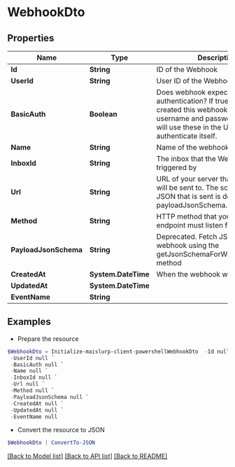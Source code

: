 # WebhookDto
## Properties

Name | Type | Description | Notes
------------ | ------------- | ------------- | -------------
**Id** | **String** | ID of the Webhook | [optional] 
**UserId** | **String** | User ID of the Webhook | [optional] 
**BasicAuth** | **Boolean** | Does webhook expect basic authentication? If true it means you created this webhook with a username and password. MailSlurp will use these in the URL to authenticate itself. | [optional] 
**Name** | **String** | Name of the webhook | [optional] 
**InboxId** | **String** | The inbox that the Webhook will be triggered by | [optional] 
**Url** | **String** | URL of your server that the webhook will be sent to. The schema of the JSON that is sent is described by the payloadJsonSchema. | [optional] 
**Method** | **String** | HTTP method that your server endpoint must listen for | [optional] 
**PayloadJsonSchema** | **String** | Deprecated. Fetch JSON Schema for webhook using the getJsonSchemaForWebhookPayload method | [optional] 
**CreatedAt** | **System.DateTime** | When the webhook was created | [optional] 
**UpdatedAt** | **System.DateTime** |  | [optional] 
**EventName** | **String** |  | [optional] 

## Examples

- Prepare the resource
```powershell
$WebhookDto = Initialize-maislurp-client-powershellWebhookDto  -Id null `
 -UserId null `
 -BasicAuth null `
 -Name null `
 -InboxId null `
 -Url null `
 -Method null `
 -PayloadJsonSchema null `
 -CreatedAt null `
 -UpdatedAt null `
 -EventName null
```

- Convert the resource to JSON
```powershell
$WebhookDto | ConvertTo-JSON
```

[[Back to Model list]](../README#documentation-for-models) [[Back to API list]](../README#documentation-for-api-endpoints) [[Back to README]](../README)

